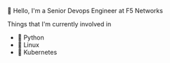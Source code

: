 👾 Hello, I'm a Senior Devops Engineer at F5 Networks

Things that I'm currently involved in
- 🐍 Python
- 🐧 Linux
- 🐳 Kubernetes

